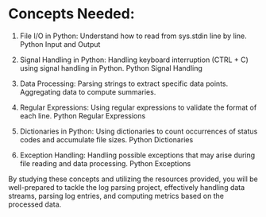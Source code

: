 # Concepts Needed:

1. File I/O in Python:
 Understand how to read from sys.stdin line by line.
 Python Input and Output
 
2. Signal Handling in Python:
 Handling keyboard interruption (CTRL + C) using signal handling in Python.
 Python Signal Handling

3. Data Processing:
 Parsing strings to extract specific data points.
 Aggregating data to compute summaries.

4. Regular Expressions:
 Using regular expressions to validate the format of each line.
 Python Regular Expressions

5. Dictionaries in Python:
 Using dictionaries to count occurrences of status codes and accumulate file sizes.
 Python Dictionaries

6. Exception Handling:
 Handling possible exceptions that may arise during file reading and data processing.
 Python Exceptions


By studying these concepts and utilizing the resources provided, you will be well-prepared to tackle the log parsing project, 
 effectively handling data streams, parsing log entries, and computing metrics based on the processed data.
